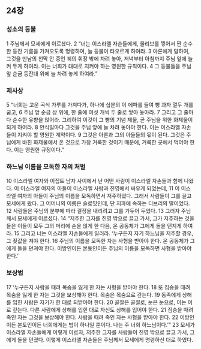 ## 24장
### 성소의 등불
1 주님께서 모세에게 이르셨다.
2 “너는 이스라엘 자손들에게, 올리브를 찧어서 짠 순수한 등잔 기름을 가져오도록 명령하여, 늘 등불이 타오르게 하여라.
3 아론에게 말하여, 그것을 만남의 천막 안 증언 궤의 휘장 밖에 차려 놓아, 저녁부터 아침까지 주님 앞에 늘 켜 두게 하여라. 이는 너희가 대대로 지켜야 하는 영원한 규칙이다.
4 그 등불들을 주님 앞 순금 등잔대 위에 늘 차려 놓게 하여라.”
### 제사상
5 “너희는 고운 곡식 가루를 가져다가, 하나에 십분의 이 에파를 들여 빵 과자 열두 개를 굽고,
6 주님 앞 순금 상 위에, 한 줄에 여섯 개씩 두 줄로 쌓아 놓아라.
7 그리고 그 줄마다 순수한 유향을 얹어라. 그리하여 이것이 그 빵의 기념 제물, 곧 주님을 위한 화제물이 되게 하여라.
8 안식일마다 그것을 주님 앞에 늘 차려 놓아야 한다. 이는 이스라엘 자손들이 지켜야 할 영원한 계약이다.
9 그것은 아론과 그의 아들들의 몫이 된다. 그것은 주님에게 바친 화제물에서 온 것으로 가장 거룩한 것이기 때문에, 거룩한 곳에서 먹어야 한다. 이는 영원한 규정이다.”
### 하느님 이름을 모독한 자의 처벌
10 이스라엘 여자와 이집트 남자 사이에서 난 어떤 사람이 이스라엘 자손들과 함께 나왔다. 이 이스라엘 여자의 아들이 이스라엘 사람과 진영에서 싸우게 되었는데,
11 이 이스라엘 여자의 아들이 주님의 이름을 모독하면서 저주하였다. 그래서 사람들이 그를 끌고 모세에게 왔다. 그 어머니의 이름은 슬로밋인데, 단 지파에 속하는 디브리의 딸이었다.
12 사람들은 주님의 분부에 따라 결정을 내리려고 그를 가두어 두었다.
13 그러자 주님께서 모세에게 이르셨다.
14 “저주한 그자를 진영 밖으로 끌고 가서, 그가 저주하는 것을 들은 이들이 모두 그의 머리에 손을 얹게 한 다음, 온 공동체가 그에게 돌을 던지게 하여라.
15 그리고 너는 이스라엘 자손들에게 일러라. ‘누구든지 자기 하느님을 저주할 경우, 그 죗값을 져야 한다.
16 주님의 이름을 모독한 자는 사형을 받아야 한다. 온 공동체가 그에게 돌을 던져야 한다. 이방인이든 본토인이든 주님의 이름을 모독하면 사형을 받아야 한다.’
### 보상법
17 ‘누구든지 사람을 때려 목숨을 잃게 한 자는 사형을 받아야 한다.
18 또 짐승을 때려 목숨을 잃게 한 자는 그것을 보상해야 한다. 목숨은 목숨으로 갚는다.
19 동족에게 상해를 입힌 사람은 자기가 한 대로 되받아야 한다.
20 골절은 골절로, 눈은 눈으로, 이는 이로 갚는다. 다른 사람에게 상해를 입힌 대로 자신도 상해를 입어야 한다.
21 짐승을 때려 죽인 자는 그것을 보상해야 한다. 사람을 때려 죽인 자는 사형을 받아야 한다.
22 이방인이든 본토인이든 너희에게는 법이 하나일 뿐이다. 나는 주 너희 하느님이다.’”
23 모세가 이스라엘 자손들에게 이렇게 이르자, 저주한 그자를 사람들이 진영 밖으로 끌고 가서, 그에게 돌을 던졌다. 이렇게 이스라엘 자손들은 주님께서 모세에게 명령하신 대로 하였다.
